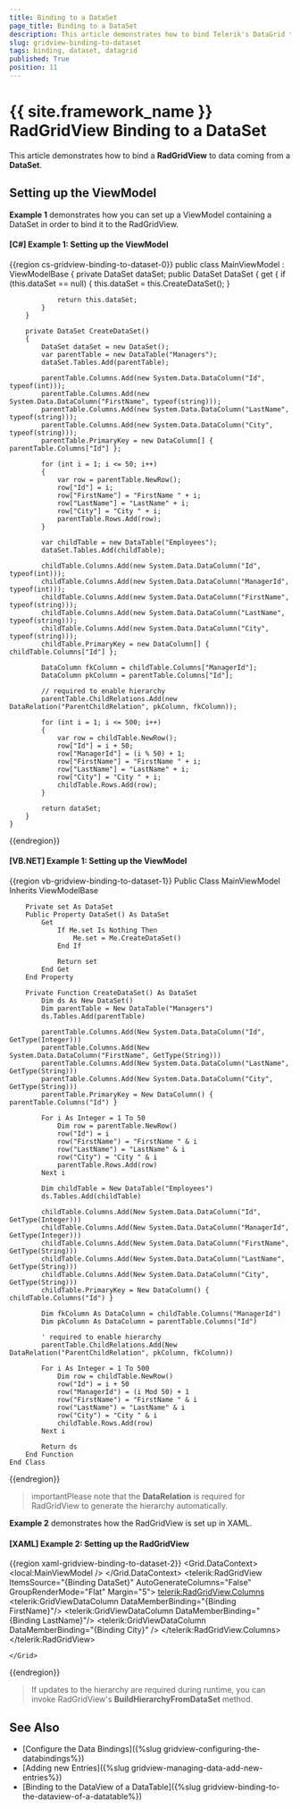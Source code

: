 ```yaml
---
title: Binding to a DataSet
page_title: Binding to a DataSet
description: This article demonstrates how to bind Telerik's DataGrid to a DataSet.
slug: gridview-binding-to-dataset
tags: binding, dataset, datagrid
published: True
position: 11
---
```


# {{ site.framework_name }} RadGridView Binding to a DataSet

This article demonstrates how to bind a __RadGridView__ to data coming from a **DataSet**.

## Setting up the ViewModel

__Example 1__ demonstrates how you can set up a ViewModel containing a DataSet in order to bind it to the RadGridView.

#### __[C#] Example 1: Setting up the ViewModel__

{{region cs-gridview-binding-to-dataset-0}}
	public class MainViewModel : ViewModelBase
    {
        private DataSet dataSet;
        public DataSet DataSet
        {
            get
            {
                if (this.dataSet == null)
                {
                    this.dataSet = this.CreateDataSet();
                }

                return this.dataSet;
            }
        }

        private DataSet CreateDataSet()
        {
            DataSet dataSet = new DataSet();
            var parentTable = new DataTable("Managers");
            dataSet.Tables.Add(parentTable);

            parentTable.Columns.Add(new System.Data.DataColumn("Id", typeof(int)));
            parentTable.Columns.Add(new System.Data.DataColumn("FirstName", typeof(string)));
            parentTable.Columns.Add(new System.Data.DataColumn("LastName", typeof(string)));
            parentTable.Columns.Add(new System.Data.DataColumn("City", typeof(string)));
            parentTable.PrimaryKey = new DataColumn[] { parentTable.Columns["Id"] };

            for (int i = 1; i <= 50; i++)
            {
                var row = parentTable.NewRow();
                row["Id"] = i;
                row["FirstName"] = "FirstName " + i;
                row["LastName"] = "LastName" + i;
                row["City"] = "City " + i;
                parentTable.Rows.Add(row);
            }

            var childTable = new DataTable("Employees");
            dataSet.Tables.Add(childTable);

            childTable.Columns.Add(new System.Data.DataColumn("Id", typeof(int)));
            childTable.Columns.Add(new System.Data.DataColumn("ManagerId", typeof(int)));
            childTable.Columns.Add(new System.Data.DataColumn("FirstName", typeof(string)));
            childTable.Columns.Add(new System.Data.DataColumn("LastName", typeof(string)));
            childTable.Columns.Add(new System.Data.DataColumn("City", typeof(string)));
            childTable.PrimaryKey = new DataColumn[] { childTable.Columns["Id"] };

            DataColumn fkColumn = childTable.Columns["ManagerId"];
            DataColumn pkColumn = parentTable.Columns["Id"];

            // required to enable hierarchy
            parentTable.ChildRelations.Add(new DataRelation("ParentChildRelation", pkColumn, fkColumn));

            for (int i = 1; i <= 500; i++)
            {
                var row = childTable.NewRow();
                row["Id"] = i + 50;
                row["ManagerId"] = (i % 50) + 1;
                row["FirstName"] = "FirstName " + i;
                row["LastName"] = "LastName" + i;
                row["City"] = "City " + i;
                childTable.Rows.Add(row);
            }

            return dataSet;
        }
    }
{{endregion}}

#### __[VB.NET] Example 1: Setting up the ViewModel__

{{region vb-gridview-binding-to-dataset-1}}
    Public Class MainViewModel
	Inherits ViewModelBase

		Private set As DataSet
		Public Property DataSet() As DataSet
			Get
				If Me.set Is Nothing Then
					Me.set = Me.CreateDataSet()
				End If

				Return set
			End Get
		End Property

		Private Function CreateDataSet() As DataSet
			Dim ds As New DataSet()
			Dim parentTable = New DataTable("Managers")
			ds.Tables.Add(parentTable)

			parentTable.Columns.Add(New System.Data.DataColumn("Id", GetType(Integer)))
			parentTable.Columns.Add(New System.Data.DataColumn("FirstName", GetType(String)))
			parentTable.Columns.Add(New System.Data.DataColumn("LastName", GetType(String)))
			parentTable.Columns.Add(New System.Data.DataColumn("City", GetType(String)))
			parentTable.PrimaryKey = New DataColumn() { parentTable.Columns("Id") }

			For i As Integer = 1 To 50
				Dim row = parentTable.NewRow()
				row("Id") = i
				row("FirstName") = "FirstName " & i
				row("LastName") = "LastName" & i
				row("City") = "City " & i
				parentTable.Rows.Add(row)
			Next i

			Dim childTable = New DataTable("Employees")
			ds.Tables.Add(childTable)

			childTable.Columns.Add(New System.Data.DataColumn("Id", GetType(Integer)))
			childTable.Columns.Add(New System.Data.DataColumn("ManagerId", GetType(Integer)))
			childTable.Columns.Add(New System.Data.DataColumn("FirstName", GetType(String)))
			childTable.Columns.Add(New System.Data.DataColumn("LastName", GetType(String)))
			childTable.Columns.Add(New System.Data.DataColumn("City", GetType(String)))
			childTable.PrimaryKey = New DataColumn() { childTable.Columns("Id") }

			Dim fkColumn As DataColumn = childTable.Columns("ManagerId")
			Dim pkColumn As DataColumn = parentTable.Columns("Id")

			' required to enable hierarchy
			parentTable.ChildRelations.Add(New DataRelation("ParentChildRelation", pkColumn, fkColumn))

			For i As Integer = 1 To 500
				Dim row = childTable.NewRow()
				row("Id") = i + 50
				row("ManagerId") = (i Mod 50) + 1
				row("FirstName") = "FirstName " & i
				row("LastName") = "LastName" & i
				row("City") = "City " & i
				childTable.Rows.Add(row)
			Next i

			Return ds
		End Function
    End Class
{{endregion}}

>importantPlease note that the **DataRelation** is required for RadGridView to generate the hierarchy automatically.

__Example 2__ demonstrates how the RadGridView is set up in XAML.

#### __[XAML] Example 2: Setting up the RadGridView__

{{region xaml-gridview-binding-to-dataset-2}}
	<Grid>
        <Grid.DataContext>
            <!-- The namespace "local" refers to the namespace where the MainViewModel class is defined-->
            <local:MainViewModel />
        </Grid.DataContext>
        <telerik:RadGridView ItemsSource="{Binding DataSet}"
                             AutoGenerateColumns="False"
                             GroupRenderMode="Flat"
                             Margin="5">
            <telerik:RadGridView.Columns>
                <telerik:GridViewDataColumn DataMemberBinding="{Binding FirstName}"/>
				<telerik:GridViewDataColumn DataMemberBinding="{Binding LastName}"/>
				<telerik:GridViewDataColumn DataMemberBinding="{Binding City}" />
			</telerik:RadGridView.Columns>
		</telerik:RadGridView>
		
	</Grid>
{{endregion}}

>If updates to the hierarchy are required during runtime, you can invoke RadGridView's **BuildHierarchyFromDataSet** method.

## See Also

* [Configure the Data Bindings]({%slug gridview-configuring-the-databindings%})
* [Adding new Entries]({%slug gridview-managing-data-add-new-entries%})
* [Binding to the DataView of a DataTable]({%slug gridview-binding-to-the-dataview-of-a-datatable%})